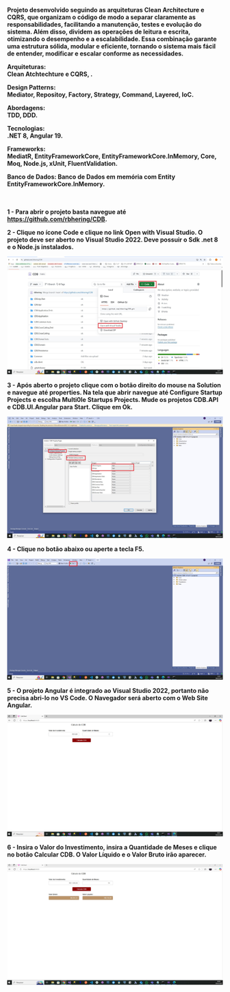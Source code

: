 <b>Projeto desenvolvido seguindo as arquiteturas Clean Architecture e CQRS, que organizam o código de modo a separar claramente as responsabilidades, facilitando a manutenção, testes e evolução do sistema. Além disso, dividem as operações de leitura e escrita, otimizando o desempenho e a escalabilidade. Essa combinação garante uma estrutura sólida, modular e eficiente, tornando o sistema mais fácil de entender, modificar e escalar conforme as necessidades.<b/>

<b>Arquiteturas:<b/>
<br/>
Clean Atchtechture e CQRS, .

<b>Design Patterns:<b/>
<br/>
Mediator, Repositoy, Factory, Strategy, Command, Layered, IoC.

<b>Abordagens:<b/>
<br/>
TDD, DDD.

<b>Tecnologias:<b/>
<br/> 
.NET 8, Angular 19.

<b>Frameworks:<b/>
<br/> 
MediatR, EntityFrameworkCore, EntityFrameworkCore.InMemory, Core, Moq, Node.js, xUnit, FluentValidation. 

Banco de Dados:
Banco  de Dados em memória com Entity EntityFrameworkCore.InMemory.
<br/><br/><br/>


1 - Para abrir o projeto basta navegue até https://github.com/rbhering/CDB.

2 - Clique no ícone Code e clique no link Open with Visual Studio. O projeto deve ser aberto no Visual Studio 2022. Deve possuir o Sdk .net 8 e o Node.js instalados.

<img src="https://github.com/rbhering/CDB/blob/main/Common/imagem01.jpg" alt="Texto Alternativo">


3 - Após aberto o projeto clique com o botão direito do mouse na Solution e navegue até properties. Na tela que abrir navegue até Configure Startup Projects e escolha Multi0le Startups Projects. Mude os projetos CDB.API e CDB.UI.Angular para Start. Clique em Ok.

<img src="https://github.com/rbhering/CDB/blob/main/Common/imagem02.jpg" alt="Texto Alternativo">


4 - Clique no botão abaixo ou aperte a tecla F5.

<img src="https://github.com/rbhering/CDB/blob/main/Common/imagem03.jpg" alt="Texto Alternativo">


5 - O projeto Angular é integrado ao Visual Studio 2022, portanto não precisa abri-lo no VS Code. O Navegador será aberto com o Web Site Angular.

<img src="https://github.com/rbhering/CDB/blob/main/Common/imagem04.jpg" alt="Texto Alternativo">


6 - Insira o Valor do Investimento, insira a Quantidade de Meses e clique no botão Calcular CDB. O Valor Líquido e o Valor Bruto irão aparecer.

<img src="https://github.com/rbhering/CDB/blob/main/Common/imagem05.jpg" alt="Texto Alternativo">

